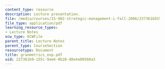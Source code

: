 ```yaml
---
content_type: resource
description: Lecture presentation.
file: /media/courses/15-902-strategic-management-i-fall-2006/237361b9155c9ae60b28d8e4a00560a3_granmetrics_exp.pdf
file_type: application/pdf
learning_resource_types:
- Lecture Notes
ocw_type: OCWFile
parent_title: Lecture Notes
parent_type: CourseSection
resourcetype: Document
title: granmetrics_exp.pdf
uid: 237361b9-155c-9ae6-0b28-d8e4a00560a3
---
```

